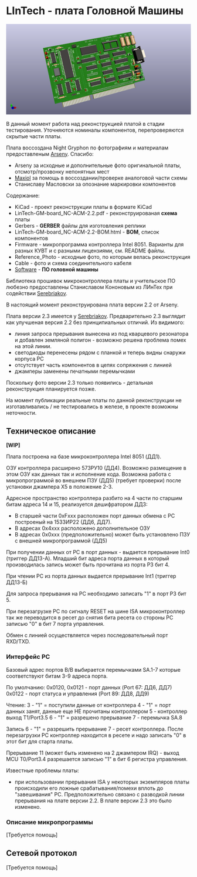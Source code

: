 # LInTech - плата Головной Машины
![3D  модель платы](./KiCad/LinTech-GM-board_NC-ACM-2.2.png)

В данный момент работа над реконструкцией платой в стадии тестирования. Уточняются номиналы компонентов, перепроверяются скрытые части платы.

Плата воссоздана Night Gryphon по фотографиям и материалам предоставленым [Arseny](http://uknc.narod.ru/).
Спасибо:
- Arseny за исходные и дополнительные фото оригинальной платы, отсмотр/прозвонку непонятных мест
- [Maxiol](https://forum.maxiol.com/) за помощь в воссоздании/проверке аналоговой части схемы
- Станиславу Масловски за опознание маркировки компонентов

Содержание:
- KiCad - проект реконструкции платы в формате KiCad
- LinTech-GM-board_NC-ACM-2.2.pdf - реконструированая **схема** платы
- Gerbers - **GERBER** файлы для изготовления реплики
- LinTech-GM-board_NC-ACM-2.2-BOM.html - **BOM**, список компонентов
- Firmware - микропрограмма контроллера Intel 8051. Варианты для разных КУВТ и с разными лицензиями, см. README файлы.
- Reference_Photo - исходные фото, по которым велась реконструкция
- Cable - фото и схема соединительного кабеля
- [Software](./Software/) - **ПО головной машины**


Библиотека прошивок микроконтроллера платы и учительское ПО любезно предоставлены Станиславом Кононовым из ЛИнТех при содействии [Serebriakov](https://github.com/paulargent).

В настоящий момент реконструирована плата версии 2.2 от Arseny. 

Плата версии 2.3 имеется у [Serebriakov](https://github.com/paulargent). 
Предварительно 2.3 выглядит как улучшеная версия 2.2 без принципиальных отличий. Из видимого:
- линия запроса прерывания вынесена из под кварцевого резонатора и добавлен земляной полигон - возможно решена проблема помех на этой линии.
- светодиоды перенесены рядом с планкой и теперь видны снаружи корпуса РС
- отсутствует часть компонентов в цепях сопряжения с линией
- джамперы заменены печатными перемычками

Поскольку фото версии 2.3 только появились - детальная реконструкция планируется позже. 

На момент публикации реальные платы по данной реконструкции не изготавливались / не тестировались в железе, в проекте возможны неточности.

## Техническое описание
**[WIP]**

Плата построена на базе микроконтроллера Intel 8051 (ДД1).
 
ОЗУ контроллера расширено 573РУ10 (ДД4). Возможно размещение в этом ОЗУ как данных так и исполнение кода.
Возможна работа с микропрограммой во внешнем ПЗУ (ДД5) (требует проверки) после установки джампера Х5 в положение 2-3.

Адресное пространство контроллера разбито на 4 части по старшим битам адреса 14 и 15, реализуется дешифратором ДД3:
- В старшей части 0xFххх расположен порт данных обмена с РС построеный на 1533ИР22 (ДД6, ДД7). 
- В адресах 0х4ххх расположено дополнительное ОЗУ
- В адресах 0х0ххх (предположительно) может быть установлено ПЗУ с внешней микропрограммой (ДД5)

При получении данных от РС в порт данных - выдается прерывание Int0 (триггер ДД13-А). Младший бит адреса порта данных в который производилась запись может быть прочитана из порта Р3 бит 4.

При чтении РС из порта данных выдается прерывание Int1 (триггер ДД13-Б)

Для запроса прерывания на РС необходимо записать "1" в порт Р3 бит 5.

При перезагрузке РС по сигналу RESET на шине ISA микроконтроллер так же переводится в ресет до снятия бита ресета со стороны РС записью "0" в бит 7 порта управления.

Обмен с линией осуществляется через последовательный порт RXD/TXD.


### Интерфейс PC
Базовый адрес портов В/В выбирается перемычками SA.1-7 которые соответствуют битам 3-9 адреса порта.

По умолчанию:
0x0120, 0х0121 - порт данных (Port 67: ДД6, ДД7)
0x0122 - порт статуса и управления (Port 89: ДД8, ДД9)

Чтение:
	3 - "1" = поступили данные от контроллера
	4 - "1" = порт данных занят, данные еще НЕ прочитаны контроллером
	5 - контроллер выход T1/Port3.5
	6 - "1" = разрешено прерывание
	7 - перемычка SA.8

Запись
	6 - "1" = разрешить прерывание
	7 - ресет контроллера. После перезагрузки PC контроллер находится в ресете и надо записать "0" в этот бит для старта платы.

Прерывание 11 (может быть изменено на 2 джампером IRQ) - выход MCU T0/Port3.4 разрешается записью "1" в бит 6 регистра управления.

Известные проблемы платы:
- при использовании прерывания ISA у некоторых экземпляров платы происходили его ложные срабатывания/помехи вплоть до "завешивания" РС. 
Предположительно связано с разводкой линии прерывания на плате версии 2.2. В плате версии 2.3 это было изменено.

### Описание микропрограммы
[Требуется помощь]

## Сетевой протокол
[Требуется помощь]